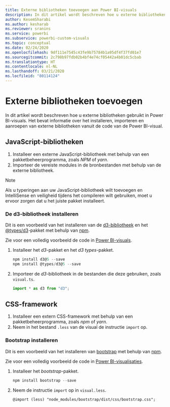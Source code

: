 ```yaml
---
title: Externe bibliotheken toevoegen aan Power BI-visuals
description: In dit artikel wordt beschreven hoe u externe bibliotheken gebruikt in Power BI-visuals.
author: KesemSharabi
ms.author: kesharab
ms.reviewer: sranins
ms.service: powerbi
ms.subservice: powerbi-custom-visuals
ms.topic: conceptual
ms.date: 02/24/2020
ms.openlocfilehash: 9df111e7545c43fe9b75784b1a95df4f37fd01e7
ms.sourcegitcommit: 2c798b97fdb02b4bf4e74cf05442a4b01dc5cbab
ms.translationtype: HT
ms.contentlocale: nl-NL
ms.lasthandoff: 03/21/2020
ms.locfileid: "80114124"
---
```

# <a name="adding-external-libraries"></a>Externe bibliotheken toevoegen

In dit artikel wordt beschreven hoe u externe bibliotheken gebruikt in Power BI-visuals. Het bevat informatie over het installeren, importeren en aanroepen van externe bibliotheken vanuit de code van de Power BI-visual.

## <a name="javascript-libraries"></a>JavaScript-bibliotheken

1. Installeer een externe JavaScript-bibliotheek met behulp van een pakketbeheerprogramma, zoals *NPM* of *yarn*.
2. Importeer de vereiste modules in de bronbestanden met behulp van de externe bibliotheek.

>[!NOTE]
>Als u typeringen aan uw JavaScript-bibliotheek wilt toevoegen en IntelliSense en veiligheid tijdens het compileren wilt gebruiken, moet u ervoor zorgen dat u het juiste pakket installeert.

### <a name="installing-the-d3-library"></a>De d3-bibliotheek installeren

Dit is een voorbeeld van het installeren van de [d3-bibliotheek](https://www.npmjs.com/package/d3) en het [@types/d3](https://www.npmjs.com/package/@types/d3)-pakket met behulp van [npm](https://www.npmjs.com/).

Zie voor een volledig voorbeeld de code in [Power BI-visuals](https://github.com/microsoft/powerbi-visuals-gantt/blob/master/src/gantt.ts#L29).

1. Installeer het *d3*-pakket en het *d3 types*-pakket.

    ```powershell
    npm install d3@5 --save
    npm install @types/d3@5 --save
    ```

2. Importeer de *d3*-bibliotheek in de bestanden die deze gebruiken, zoals `visual.ts`.

    ```typescript
    import * as d3 from "d3";
    ```

## <a name="css-framework"></a>CSS-framework

1. Installeer een extern CSS-framework met behulp van een pakketbeheerprogramma, zoals *npm* of *yarn*.
2. Neem in het bestand `.less` van de visual de instructie `import` op.

### <a name="installing-bootstrap"></a>Bootstrap installeren

Dit is een voorbeeld van het installeren van [bootstrap](https://www.npmjs.com/package/bootstrap) met behulp van [npm](https://www.npmjs.com/).

Zie voor een volledig voorbeeld de code in [Power BI-visualisaties](https://github.com/Microsoft/powerbi-visuals-sankey/blob/c8200da56913cd8b253be949a35fad0f4472b6de/style/visual.less#L32).

1. Installeer het *bootstrap*-pakket.

    ```powershell
    npm install bootstrap --save
    ```

2. Neem de instructie `import` op in `visual.less`.

    ```less
    @import (less) "node_modules/bootstrap/dist/css/bootstrap.css";
    ```
